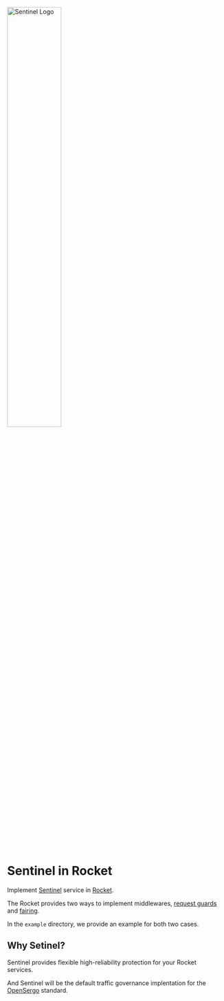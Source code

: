 <img src="https://user-images.githubusercontent.com/9434884/43697219-3cb4ef3a-9975-11e8-9a9c-73f4f537442d.png" alt="Sentinel Logo" width="50%">

# Sentinel in Rocket

Implement [Sentinel](https://crates.io/crates/sentinel-core) service in [Rocket](https://crates.io/crates/rocket). 

The Rocket provides two ways to implement middlewares, [request guards](https://rocket.rs/v0.5-rc/guide/requests/#request-guards) and [fairing](https://rocket.rs/v0.5-rc/guide/fairings).

In the `example` directory, we provide an example for both two cases. 

## Why Setinel?

Sentinel provides flexible high-reliability protection for your Rocket services. 

And Sentinel will be the default traffic governance implentation for the [OpenSergo](https://github.com/opensergo/opensergo-specification) standard.